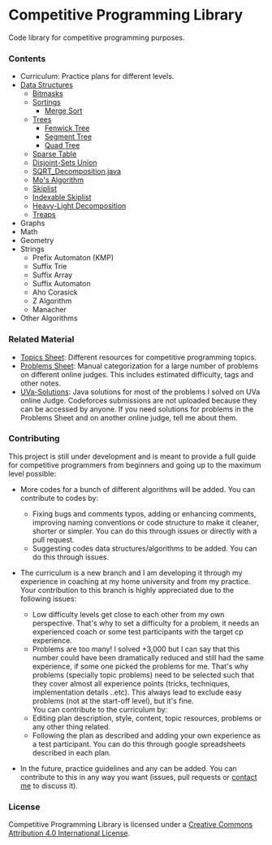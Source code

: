 # Competitive Programming Library
Code library for competitive programming purposes.

### Contents
- Curriculum: Practice plans for different levels.
- [Data Structures](data_structures)
  - [Bitmasks](data_structures/linear/Bitmask.java)
  - [Sortings](data_structures/sortings)
    - [Merge Sort](data_structures/sortings/MergeSort.java)
  - [Trees](data_structures/trees)
    - [Fenwick Tree](data_structures/trees/FenwickTree.java)
    - [Segment Tree](data_structures/trees/SegmentTree.java) 
    - [Quad Tree](trees/QuadTree.java)
  - [Sparse Table](data_structures/SparseTable.java)
  - [Disjoint-Sets Union](data_structures/UnionFind.java)
  - [SQRT_Decomposition.java](data_structures/SQRT_Decomposition.java)	
  - [Mo's Algorithm](data_structures/MoAlgorithm.java)
  - [Skiplist](data_structures/SkipList.java)
  - [Indexable Skiplist](data_structures/IndexableSkipList.java)
  - [Heavy-Light Decomposition](data_structures/HLD.java)
  - [Treaps](data_structures/TreapSet.java)
- Graphs
- Math
- Geometry
- Strings
  - Prefix Automaton (KMP)
  - Suffix Trie
  - Suffix Array
  - Suffix Automaton
  - Aho Corasick
  - Z Algorithm
  - Manacher
- Other Algorithms

### Related Material
- [Topics Sheet](https://docs.google.com/spreadsheets/d/1tLEm58_2bQgM7qhATSjN0fGbdLLtaOCjUFnTGniHbjI): Different resources for competitive programming topics.
- [Problems Sheet](https://docs.google.com/spreadsheets/d/1blSbPr1pAFZSzlAi2IVdTeytz2yO7Ejx9SeQWOSxY0w): Manual categorization for a large number of problems on different online judges. This includes estimated difficulty, tags and other notes.
- [UVa-Solutions](https://github.com/AhmadElsagheer/UVa-Solutions): Java solutions for most of the problems I solved on UVa online Judge. Codeforces submissions are not uploaded because they can be accessed by anyone. If you need solutions for problems in the Problems Sheet and on another online judge, tell me about them.

### Contributing
This project is still under development and is meant to provide a full guide for competitive programmers from beginners and going up to the maximum level possible:

- More codes for a bunch of different algorithms will be added. You can contribute to codes by:
    - Fixing bugs and comments typos, adding or enhancing comments, improving naming conventions or code structure to make it cleaner, shorter or simpler. You can do this through issues or directly with a pull request.
    - Suggesting codes data structures/algorithms to be added. You can do this through issues.
- The curriculum is a new branch and I am developing it through my experience in coaching at my home university and from my practice. Your contribution to this branch is highly appreciated due to the following issues:
    - Low difficulty levels get close to each other from my own perspective. That's why to set a difficulty for a problem, it needs an experienced coach or some test participants with the target cp experience.
    - Problems are too many! I solved +3,000 but I can say that this number could have been dramatically reduced and still had the same experience, if some one picked the problems for me. That's why problems (specially topic problems) need to be selected such that they cover almost all experience points (tricks, techniques, implementation details ..etc). This always lead to exclude easy problems (not at the start-off level), but it's fine.<br>
You can contribute to the curriculum by:
  - Editing plan description, style, content, topic resources, problems or any other thing related.
  - Following the plan as described and adding your own experience as a test participant. You can do this through google spreadsheets described in each plan.
  
- In the future, practice guidelines and any can be added. You can contribute to this in any way you want (issues, pull requests or [contact me](http://codeforces.com/profile/Ahmad_Elsagheer) to discuss it).


### License
Competitive Programming Library is licensed under a [Creative Commons Attribution 4.0 International License](https://creativecommons.org/licenses/by/4.0/).

